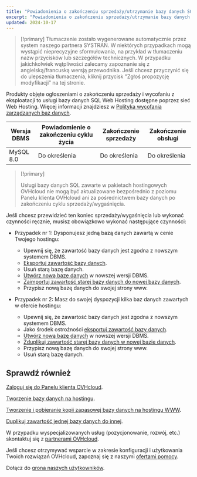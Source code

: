 ```yaml
---
title: "Powiadomienia o zakończeniu sprzedaży/utrzymanie bazy danych SQL"
excerpt: "Powiadomienia o zakończeniu sprzedaży/utrzymanie bazy danych SQL"
updated: 2024-10-17
---
```


> [!primary]
> Tłumaczenie zostało wygenerowane automatycznie przez system naszego partnera SYSTRAN. W niektórych przypadkach mogą wystąpić nieprecyzyjne sformułowania, na przykład w tłumaczeniu nazw przycisków lub szczegółów technicznych. W przypadku jakichkolwiek wątpliwości zalecamy zapoznanie się z angielską/francuską wersją przewodnika. Jeśli chcesz przyczynić się do ulepszenia tłumaczenia, kliknij przycisk "Zgłoś propozycję modyfikacji” na tej stronie.
>

Produkty objęte ogłoszeniami o zakończeniu sprzedaży i wycofaniu z eksploatacji to usługi bazy danych SQL Web Hosting dostępne poprzez sieć Web Hosting. Więcej informacji znajdziesz w [Polityka wycofania zarządzanych baz danych](/pages/web_cloud/web_cloud_databases/eol-policy).

|Wersja DBMS|Powiadomienie o zakończeniu cyklu życia|Zakończenie sprzedaży|Zakończenie obsługi|
|---|---|---|---|
|MySQL 8.0|Do określenia|Do określenia|Do określenia|

> [!primary]
>
> Usługi bazy danych SQL zawarte w pakietach hostingowych OVHcloud nie mogą być aktualizowane bezpośrednio z poziomu Panelu klienta OVHcloud ani za pośrednictwem bazy danych po zakończeniu cyklu sprzedaży/wygaśnięcia.
>

Jeśli chcesz przewidzieć ten koniec sprzedaży/wygaśnięcia lub wykonać czynności ręcznie, musisz obowiązkowo wykonać następujące czynności:

- Przypadek nr 1: Dysponujesz jedną bazą danych zawartą w cenie Twojego hostingu:
    - Upewnij się, że zawartość bazy danych jest zgodna z nowszym systemem DBMS.
    - [Eksportuj zawartość bazy danych](/pages/web_cloud/web_hosting/sql_database_export).
    - Usuń starą bazę danych.
    - [Utwórz nową bazę danych](/pages/web_cloud/web_hosting/sql_create_database) w nowszej wersji DBMS.
    - [Zaimportuj zawartość starej bazy danych do nowej bazy danych](/pages/web_cloud/web_hosting/sql_importing_mysql_database).
    - Przypisz nową bazę danych do swojej strony www.

- Przypadek nr 2: Masz do swojej dyspozycji kilka baz danych zawartych w ofercie hostingu:
    - Upewnij się, że zawartość bazy danych jest zgodna z nowszym systemem DBMS.
    - Jako środek ostrożności [eksportuj zawartość bazy danych](/pages/web_cloud/web_hosting/sql_database_export).
    - [Utwórz nową bazę danych](/pages/web_cloud/web_hosting/sql_create_database) w nowszej wersji DBMS.
    - [Zduplikuj zawartość starej bazy danych w nowej bazie danych](/pages/web_cloud/web_hosting/copy_database).
    - Przypisz nową bazę danych do swojej strony www.
    - Usuń starą bazę danych.

## Sprawdź również

[Zaloguj się do Panelu klienta OVHcloud](/pages/account_and_service_management/account_information/ovhcloud-account-login).

[Tworzenie bazy danych na hostingu](/pages/web_cloud/web_hosting/sql_create_database).

[Tworzenie i pobieranie kopii zapasowej bazy danych na hostingu WWW](/pages/web_cloud/web_hosting/sql_database_export).

[Duplikuj zawartość jednej bazy danych do innej](/pages/web_cloud/web_hosting/copy_database).

W przypadku wyspecjalizowanych usług (pozycjonowanie, rozwój, etc.) skontaktuj się z [partnerami OVHcloud](/links/partner).

Jeśli chcesz otrzymywać wsparcie w zakresie konfiguracji i użytkowania Twoich rozwiązań OVHcloud, zapoznaj się z naszymi [ofertami pomocy](/links/support).

Dołącz do [grona naszych użytkowników](/links/community).
